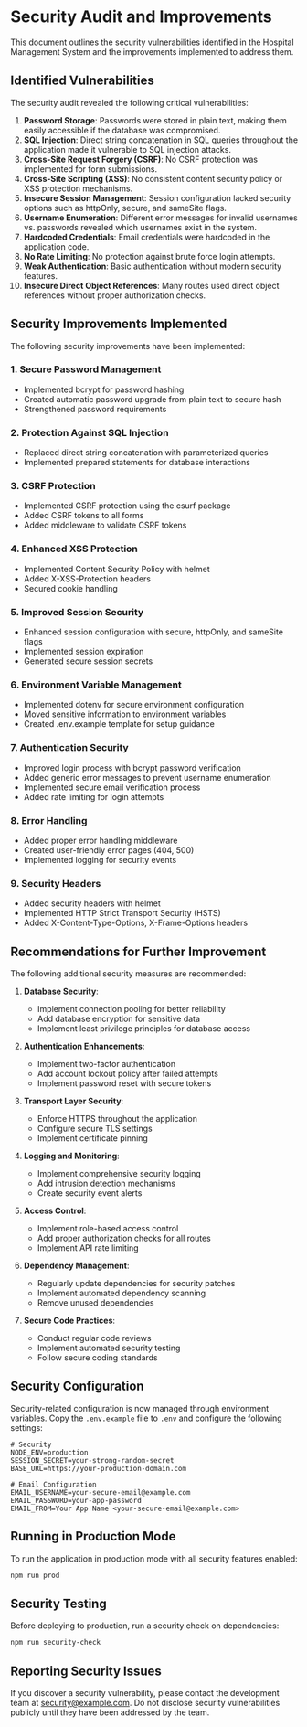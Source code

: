 # Security Audit and Improvements

This document outlines the security vulnerabilities identified in the Hospital Management System and the improvements implemented to address them.

## Identified Vulnerabilities

The security audit revealed the following critical vulnerabilities:

1. **Password Storage**: Passwords were stored in plain text, making them easily accessible if the database was compromised.
2. **SQL Injection**: Direct string concatenation in SQL queries throughout the application made it vulnerable to SQL injection attacks.
3. **Cross-Site Request Forgery (CSRF)**: No CSRF protection was implemented for form submissions.
4. **Cross-Site Scripting (XSS)**: No consistent content security policy or XSS protection mechanisms.
5. **Insecure Session Management**: Session configuration lacked security options such as httpOnly, secure, and sameSite flags.
6. **Username Enumeration**: Different error messages for invalid usernames vs. passwords revealed which usernames exist in the system.
7. **Hardcoded Credentials**: Email credentials were hardcoded in the application code.
8. **No Rate Limiting**: No protection against brute force login attempts.
9. **Weak Authentication**: Basic authentication without modern security features.
10. **Insecure Direct Object References**: Many routes used direct object references without proper authorization checks.

## Security Improvements Implemented

The following security improvements have been implemented:

### 1. Secure Password Management
- Implemented bcrypt for password hashing
- Created automatic password upgrade from plain text to secure hash
- Strengthened password requirements

### 2. Protection Against SQL Injection
- Replaced direct string concatenation with parameterized queries
- Implemented prepared statements for database interactions

### 3. CSRF Protection
- Implemented CSRF protection using the csurf package
- Added CSRF tokens to all forms
- Added middleware to validate CSRF tokens

### 4. Enhanced XSS Protection
- Implemented Content Security Policy with helmet
- Added X-XSS-Protection headers
- Secured cookie handling

### 5. Improved Session Security
- Enhanced session configuration with secure, httpOnly, and sameSite flags
- Implemented session expiration
- Generated secure session secrets

### 6. Environment Variable Management
- Implemented dotenv for secure environment configuration
- Moved sensitive information to environment variables
- Created .env.example template for setup guidance

### 7. Authentication Security
- Improved login process with bcrypt password verification
- Added generic error messages to prevent username enumeration
- Implemented secure email verification process
- Added rate limiting for login attempts

### 8. Error Handling
- Added proper error handling middleware
- Created user-friendly error pages (404, 500)
- Implemented logging for security events

### 9. Security Headers
- Added security headers with helmet
- Implemented HTTP Strict Transport Security (HSTS)
- Added X-Content-Type-Options, X-Frame-Options headers

## Recommendations for Further Improvement

The following additional security measures are recommended:

1. **Database Security**:
   - Implement connection pooling for better reliability
   - Add database encryption for sensitive data
   - Implement least privilege principles for database access

2. **Authentication Enhancements**:
   - Implement two-factor authentication
   - Add account lockout policy after failed attempts
   - Implement password reset with secure tokens

3. **Transport Layer Security**:
   - Enforce HTTPS throughout the application
   - Configure secure TLS settings
   - Implement certificate pinning

4. **Logging and Monitoring**:
   - Implement comprehensive security logging
   - Add intrusion detection mechanisms
   - Create security event alerts

5. **Access Control**:
   - Implement role-based access control
   - Add proper authorization checks for all routes
   - Implement API rate limiting

6. **Dependency Management**:
   - Regularly update dependencies for security patches
   - Implement automated dependency scanning
   - Remove unused dependencies

7. **Secure Code Practices**:
   - Conduct regular code reviews
   - Implement automated security testing
   - Follow secure coding standards

## Security Configuration

Security-related configuration is now managed through environment variables. Copy the `.env.example` file to `.env` and configure the following settings:

```
# Security
NODE_ENV=production
SESSION_SECRET=your-strong-random-secret
BASE_URL=https://your-production-domain.com

# Email Configuration
EMAIL_USERNAME=your-secure-email@example.com
EMAIL_PASSWORD=your-app-password
EMAIL_FROM=Your App Name <your-secure-email@example.com>
```

## Running in Production Mode

To run the application in production mode with all security features enabled:

```bash
npm run prod
```

## Security Testing

Before deploying to production, run a security check on dependencies:

```bash
npm run security-check
```

## Reporting Security Issues

If you discover a security vulnerability, please contact the development team at [security@example.com](mailto:security@example.com). Do not disclose security vulnerabilities publicly until they have been addressed by the team.